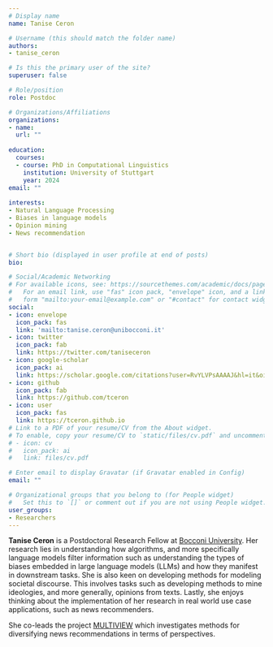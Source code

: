 ```yaml
---
# Display name
name: Tanise Ceron 

# Username (this should match the folder name)
authors:
- tanise_ceron

# Is this the primary user of the site?
superuser: false

# Role/position
role: Postdoc

# Organizations/Affiliations
organizations:
- name:
  url: ""
  
education:
  courses:
  - course: PhD in Computational Linguistics
    institution: University of Stuttgart
    year: 2024
email: ""
    
interests:
- Natural Language Processing
- Biases in language models 
- Opinion mining
- News recommendation 


# Short bio (displayed in user profile at end of posts)
bio:

# Social/Academic Networking
# For available icons, see: https://sourcethemes.com/academic/docs/page-builder/#icons
#   For an email link, use "fas" icon pack, "envelope" icon, and a link in the
#   form "mailto:your-email@example.com" or "#contact" for contact widget.
social:
- icon: envelope
  icon_pack: fas
  link: 'mailto:tanise.ceron@unibocconi.it'  
- icon: twitter
  icon_pack: fab
  link: https://twitter.com/taniseceron
- icon: google-scholar
  icon_pack: ai
  link: https://scholar.google.com/citations?user=RvYLVPsAAAAJ&hl=it&oi=ao
- icon: github
  icon_pack: fab
  link: https://github.com/tceron
- icon: user
  icon_pack: fas
  link: https://tceron.github.io
# Link to a PDF of your resume/CV from the About widget.
# To enable, copy your resume/CV to `static/files/cv.pdf` and uncomment the lines below.
# - icon: cv
#   icon_pack: ai
#   link: files/cv.pdf

# Enter email to display Gravatar (if Gravatar enabled in Config)
email: ""

# Organizational groups that you belong to (for People widget)
#   Set this to `[]` or comment out if you are not using People widget.
user_groups:
- Researchers
---
```


**Tanise Ceron** is a Postdoctoral Research Fellow at [Bocconi University](https:\\www.bocconi.it/). Her research lies in understanding how algorithms, and more specifically language models filter information such as understanding the types of biases embedded in large language models (LLMs) and how they manifest in downstream tasks. She is also keen on developing methods for modeling societal discourse. This involves tasks such as developing methods to mine ideologies, and more generally, opinions from texts. Lastly, she enjoys thinking about the implementation of her research in real world use case applications, such as news recommenders. 

She co-leads the project [MULTIVIEW](https://www.ims.uni-stuttgart.de/en/research/projects/multiview/) which investigates methods for diversifying news recommendations in terms of perspectives. 